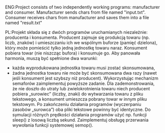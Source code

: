 ENG:Project consists of two independently working programs: manufacturer and consumer.
Manufacturer sends chars from file named "input.txt".
Consumer receives chars from manufacturer and saves them into a file named "result.txt"

PL:Projekt składa się z dwóch programów uruchamianych niezależnie: producenta i konsumenta.
Producent zajmuje się produkcją towaru (np. liczb, znaków) i umieszczaniu ich we wspólnym buforze
(pamięć dzielona), który może pomieścić tylko jedną jednostkę towaru naraz. Konsument pobiera
towar (nie niszcząc bufora) i konsumuje go.
Aby panowała harmonia, muszą być spełnione dwa warunki:
 - każda wyprodukowana jednostka towaru musi zostać skonsumowana,
 - żadna jednostka towaru nie może być skonsumowana dwa razy (nawet jeśli konsument jest szybszy
niż producent).
Wykorzystując mechanizm semaforów zaimplementuj powyższe zadanie. Dla zademonstrowania, że
nie doszło do utraty lub zwielokrotnienia towaru niech producent pobiera „surowiec” (liczby, znaki) do
wytwarzania towaru z pliku tekstowego, a konsument umieszcza pobrany towar w innym pliku
tekstowym. Po zakończeniu działania programów (wyczerpaniu zasobów „surowca”) oba pliki
tekstowe powinny być identyczne. Do symulacji różnych prędkości działania programów użyć np.
funkcji sleep() z losową liczbą sekund. Zaimplementuj obsługę przerwania wywołania funkcji
systemowej semop(). 
